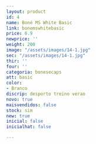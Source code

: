 ```yaml
---
layout: product
id: 4
name: Boné MS White Basic
link: bonemswhitebasic
price: 6.9
newprice: ''
weight: 200
image: "/assets/images/14-1.jpg"
sec: "/assets/images/14-1.jpg"
thir: ''
four: ''
categoria: bonesecaps
att: basic
color:
- Branco
discrip: desporto treino verao
novo: true
maisvendidos: false
stock: sim
new: true
inicial: false
inicialhat: false

---
```

